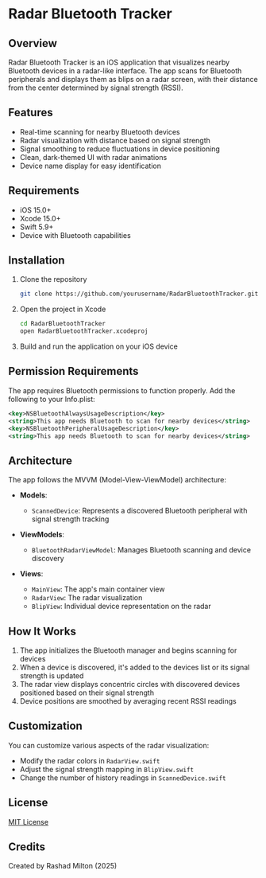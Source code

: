 # Radar Bluetooth Tracker
## Overview
Radar Bluetooth Tracker is an iOS application that visualizes nearby Bluetooth devices in a radar-like interface. The app scans for Bluetooth peripherals and displays them as blips on a radar screen, with their distance from the center determined by signal strength (RSSI).

## Features

- Real-time scanning for nearby Bluetooth devices
- Radar visualization with distance based on signal strength
- Signal smoothing to reduce fluctuations in device positioning
- Clean, dark-themed UI with radar animations
- Device name display for easy identification

## Requirements

- iOS 15.0+
- Xcode 15.0+
- Swift 5.9+
- Device with Bluetooth capabilities

## Installation

1. Clone the repository
   ```bash
   git clone https://github.com/yourusername/RadarBluetoothTracker.git
   ```

2. Open the project in Xcode
   ```bash
   cd RadarBluetoothTracker
   open RadarBluetoothTracker.xcodeproj
   ```

3. Build and run the application on your iOS device

## Permission Requirements

The app requires Bluetooth permissions to function properly. Add the following to your Info.plist:

```xml
<key>NSBluetoothAlwaysUsageDescription</key>
<string>This app needs Bluetooth to scan for nearby devices</string>
<key>NSBluetoothPeripheralUsageDescription</key>
<string>This app needs Bluetooth to scan for nearby devices</string>
```

## Architecture

The app follows the MVVM (Model-View-ViewModel) architecture:

- **Models**:
  - `ScannedDevice`: Represents a discovered Bluetooth peripheral with signal strength tracking

- **ViewModels**:
  - `BluetoothRadarViewModel`: Manages Bluetooth scanning and device discovery

- **Views**:
  - `MainView`: The app's main container view
  - `RadarView`: The radar visualization
  - `BlipView`: Individual device representation on the radar

## How It Works

1. The app initializes the Bluetooth manager and begins scanning for devices
2. When a device is discovered, it's added to the devices list or its signal strength is updated
3. The radar view displays concentric circles with discovered devices positioned based on their signal strength
4. Device positions are smoothed by averaging recent RSSI readings

## Customization

You can customize various aspects of the radar visualization:

- Modify the radar colors in `RadarView.swift`
- Adjust the signal strength mapping in `BlipView.swift`
- Change the number of history readings in `ScannedDevice.swift`

## License

[MIT License](LICENSE)

## Credits

Created by Rashad Milton (2025)
